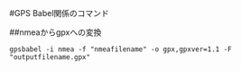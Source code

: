 #GPS Babel関係のコマンド

##nmeaからgpxへの変換

`gpsbabel -i nmea -f "nmeafilename" -o gpx,gpxver=1.1 -F "outputfilename.gpx"`
